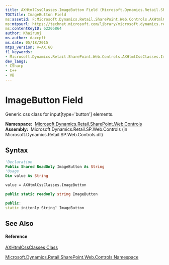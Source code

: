 ```yaml
---
title: AXHtmlCssClasses.ImageButton Field (Microsoft.Dynamics.Retail.SharePoint.Web.Controls)
TOCTitle: ImageButton Field
ms:assetid: F:Microsoft.Dynamics.Retail.SharePoint.Web.Controls.AXHtmlCssClasses.ImageButton
ms:mtpsurl: https://technet.microsoft.com/library/microsoft.dynamics.retail.sharepoint.web.controls.axhtmlcssclasses.imagebutton(v=AX.60)
ms:contentKeyID: 62205864
author: Khairunj
ms.author: daxcpft
ms.date: 05/18/2015
mtps_version: v=AX.60
f1_keywords:
- Microsoft.Dynamics.Retail.SharePoint.Web.Controls.AXHtmlCssClasses.ImageButton
dev_langs:
- CSharp
- C++
- VB
---
```


# ImageButton Field

Generic css class for input\[type='button'\] elements.

**Namespace:**  [Microsoft.Dynamics.Retail.SharePoint.Web.Controls](microsoft-dynamics-retail-sharepoint-web-controls-namespace.md)  
**Assembly:**  Microsoft.Dynamics.Retail.SP.Web.Controls (in Microsoft.Dynamics.Retail.SP.Web.Controls.dll)

## Syntax

``` vb
'Declaration
Public Shared ReadOnly ImageButton As String
'Usage
Dim value As String

value = AXHtmlCssClasses.ImageButton
```

``` csharp
public static readonly string ImageButton
```

``` c++
public:
static initonly String^ ImageButton
```

## See Also

#### Reference

[AXHtmlCssClasses Class](axhtmlcssclasses-class-microsoft-dynamics-retail-sharepoint-web-controls.md)

[Microsoft.Dynamics.Retail.SharePoint.Web.Controls Namespace](microsoft-dynamics-retail-sharepoint-web-controls-namespace.md)

